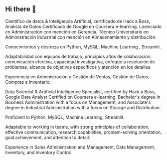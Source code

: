 ## Hi there 👋

Científico de datos & Inteligencia Artificial, certificado de Hack a Boss, Analista de Datos Certificado de Google en Coursera e-learning. Licenciado en Administración con mención en Gerencia, Técnico Universitario en Administración Industrial con mención en Almacenamiento y distribución. 

Conocimientos y destreza en Python, MySQL, Machine Learning , Streamlit.

Adaptabilidad con equipos de trabajo, principios altos de colaboración, comunicación efectiva, capacidad investigativa, enfoque a resolución de problemas, alcance de objetivos específicos y atención en los detalles.

Experiencia en Administración y Gestión de Ventas, Gestión de Datos, Compras e Inventario.

Data Scientist & Artificial Intelligence Specialist, certified by Hack a Boss, Google Data Analyst Certified on Coursera e-learning. Bachelor's degree in Business Administration with a focus on Management, and Associate's degree in Industrial Administration with a focus on Storage and Distribution.

Proficient in Python, MySQL, Machine Learning, Streamlit.

Adaptable to working in teams, with strong principles of collaboration, effective communication, research capabilities, problem-solving orientation, goal achievement, and attention to detail.

Experience in Sales Administration and Management, Data Management, Inventory, and Inventory Control.
